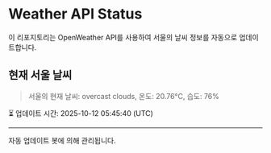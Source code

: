 
# Weather API Status

이 리포지토리는 OpenWeather API를 사용하여 서울의 날씨 정보를 자동으로 업데이트합니다.

## 현재 서울 날씨
> 서울의 현재 날씨: overcast clouds, 온도: 20.76°C, 습도: 76%

⏳ 업데이트 시간: 2025-10-12 05:45:40 (UTC)

---
자동 업데이트 봇에 의해 관리됩니다.
